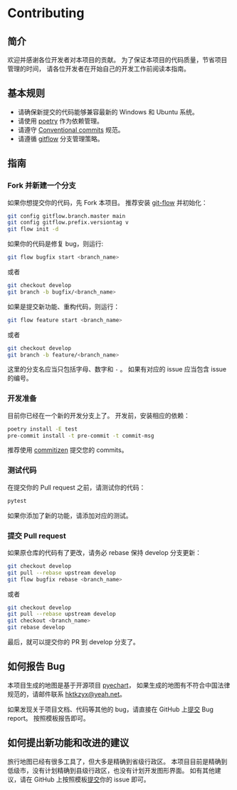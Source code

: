 <!-- This template is created by @nayafia https://github.com/nayafia/contributing-template -->
# Contributing

## 简介

欢迎并感谢各位开发者对本项目的贡献。
为了保证本项目的代码质量，节省项目管理的时间，
请各位开发者在开始自己的开发工作前阅读本指南。

## 基本规则

- 请确保新提交的代码能够兼容最新的 Windows 和 Ubuntu 系统。
- 请使用 [poetry](https://python-poetry.org/) 作为依赖管理。
- 请遵守 [Conventional commits](https://www.conventionalcommits.org/en/v1.0.0/) 规范。
- 请遵循 [gitflow](https://nvie.com/posts/a-successful-git-branching-model/) 分支管理策略。

## 指南

### Fork 并新建一个分支

如果你想提交你的代码，先 Fork 本项目。
推荐安装 [git-flow](https://github.com/petervanderdoes/gitflow-avh) 并初始化：

```bash
git config gitflow.branch.master main
git config gitflow.prefix.versiontag v
git flow init -d
```

如果你的代码是修复 bug，则运行:

```bash
git flow bugfix start <branch_name>
```

或者

```bash
git checkout develop
git branch -b bugfix/<branch_name>
```

如果是提交新功能、重构代码，则运行：

```bash
git flow feature start <branch_name>
```

或者

```bash
git checkout develop
git branch -b feature/<branch_name>
```

这里的分支名应当只包括字母、数字和 `-` 。
如果有对应的 issue 应当包含 issue 的编号。

### 开发准备

目前你已经在一个新的开发分支上了。
开发前，安装相应的依赖：

```bash
poetry install -E test
pre-commit install -t pre-commit -t commit-msg
```

推荐使用 [commitizen](https://github.com/commitizen-tools/commitizen) 提交您的 commits。

### 测试代码

在提交你的 Pull request 之前，请测试你的代码：

```bash
pytest
```

如果你添加了新的功能，请添加对应的测试。

### 提交 Pull request

如果原仓库的代码有了更改，请务必 rebase 保持 develop 分支更新：

```bash
git checkout develop
git pull --rebase upstream develop
git flow bugfix rebase <branch_name>
```

或者

```bash
git checkout develop
git pull --rebase upstream develop
git checkout <branch_name>
git rebase develop
```

最后，就可以提交你的 PR 到 develop 分支了。

## 如何报告 Bug

本项目生成的地图是基于开源项目 [pyechart](https://github.com/pyecharts/pyecharts)，
如果生成的地图有不符合中国法律规范的，请邮件联系 <hktkzyx@yeah.net>。

如果发现关于项目文档、代码等其他的 bug，请直接在 GitHub 上[提交](https://github.com/hktkzyx/travel-map/issues/new/choose) Bug report。
按照模板报告即可。

## 如何提出新功能和改进的建议

旅行地图已经有很多工具了，但大多是精确到省级行政区。
本项目目前是精确到低级市，没有计划精确到县级行政区，也没有计划开发图形界面。
如有其他建议，请在 GitHub 上按照模板[提交](https://github.com/hktkzyx/travel-map/issues/new/choose)你的 issue 即可。
